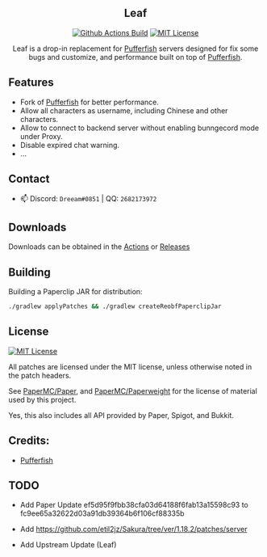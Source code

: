 <div align="center">

## Leaf

[![Github Actions Build](https://img.shields.io/github/workflow/status/Dreeam-qwq/Leaf/Build%20Leaf?style=flat-square)](https://github.com/Dreeam-qwq/Leaf/actions)
[![MIT License](https://img.shields.io/github/license/Dreeam-qwq/Leaf?style=flat-square)](LICENSE)

Leaf is a drop-in replacement for [Pufferfish](https://github.com/pufferfish-gg/Pufferfish) servers designed for fix some bugs and customize, and performance built on top of [Pufferfish](https://github.com/pufferfish-gg/Pufferfish).

</div>

## Features
 - Fork of [Pufferfish](https://github.com/pufferfish-gg/Pufferfish) for better performance.
 - Allow all characters as username, including Chinese and other characters.
 - Allow to connect to backend server without enabling bunngecord mode under Proxy.
 - Disable expired chat warning.
 - ...

## Contact

- 📫 Discord: `Dreeam#0851` | QQ: `2682173972`


## Downloads

Downloads can be obtained in the [Actions](https://github.com/Dreeam-qwq/Leaf/actions) or [Releases](https://github.com/Dreeam-qwq/Leaf/releases)


## Building

Building a Paperclip JAR for distribution:

```bash
./gradlew applyPatches && ./gradlew createReobfPaperclipJar
```


## License
[![MIT License](https://img.shields.io/github/license/Dreeam-qwq/Leaf?style=flat-square)](LICENSE)

All patches are licensed under the MIT license, unless otherwise noted in the patch headers.

See [PaperMC/Paper](https://github.com/PaperMC/Paper), and [PaperMC/Paperweight](https://github.com/PaperMC/paperweight) for the license of material used by this project.

Yes, this also includes all API provided by Paper, Spigot, and Bukkit.


Credits:
-------------

- [Pufferfish](https://github.com/pufferfish-gg/Pufferfish)


## TODO

- Add Paper Update  ef5d95f9fbb38cfa03d64188f6fab13a15598c93 to fc9ee65a32622d03a91db39364b6f106cf88335b

- Add https://github.com/etil2jz/Sakura/tree/ver/1.18.2/patches/server

- Add Upstream Update (Leaf)